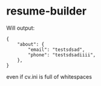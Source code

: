 # resume-builder

Will output:

```
{
    "about": {
        "email": "testsdsad",
        "phone": "testsdsadiiii",
    },
}
```

even if cv.ini is full of whitespaces
